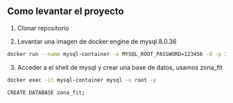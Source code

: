 ## Como levantar el proyecto

1. Clonar repositorio

2. Levantar una imagen de docker engine de mysql.8.0.36

```bash
docker run --name mysql-container -e MYSQL_ROOT_PASSWORD=123456 -d -p 3306:3306 mysql:8.0.36
```

3. Acceder a el shell de mysql y crear una base de datos, usamos zona_fit

```bash
docker exec -it mysql-container mysql -u root -p
```

```bash
CREATE DATABASE zona_fit; 
```


